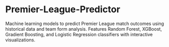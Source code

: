 # Premier-League-Predictor
Machine learning models to predict Premier League match outcomes using historical data and team form analysis. Features Random Forest, XGBoost, Gradient Boosting, and Logistic Regression classifiers with interactive visualizations.
